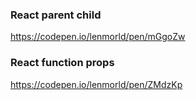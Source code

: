 ### React parent child
https://codepen.io/lenmorld/pen/mGgoZw


### React function props
https://codepen.io/lenmorld/pen/ZMdzKp

